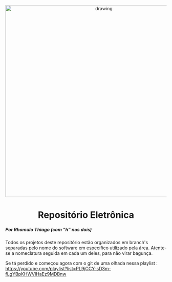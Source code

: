 <p align="center"><img src="https://user-images.githubusercontent.com/53307428/235840381-69ee272f-0b70-4bff-9078-367ba1b75cd6.png" alt="drawing" width="600"/></p>

<!-- ![amarelo_combo3](https://user-images.githubusercontent.com/53307428/235840381-69ee272f-0b70-4bff-9078-367ba1b75cd6.png) -->

# <div align="center"> Repositório Eletrônica </div>

##### Por Rhomulo Thiago (com "h" nos dois)

Todos os projetos deste repositório estão organizados em branch's separadas pelo nome do software em específico utilizado pela área. Atente-se a nomeclatura seguida em cada um deles, para não virar bagunça. 


Se tá perdido e começou agora com o git de uma olhada nessa playlist :  https://youtube.com/playlist?list=PL9jCCY-sD3m-fLgYBpKHWVlHaEz9MDBnw
